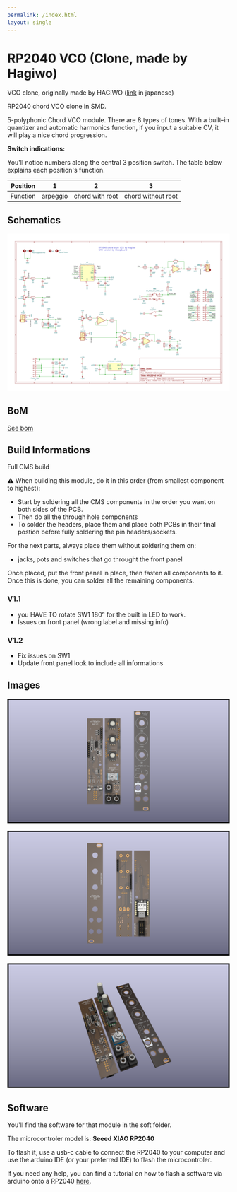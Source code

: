 ```yaml
---
permalink: /index.html
layout: single
---
```


# RP2040 VCO (Clone, made by Hagiwo)

VCO clone, originally made by HAGIWO ([link](https://note.com/solder_state/n/n64b91a171218) in japanese)

RP2040 chord VCO clone in SMD.

5-polyphonic Chord VCO module.
There are 8 types of tones.
With a built-in quantizer and automatic harmonics function, if you input a suitable CV, it will play a nice chord progression.

**Switch indications:**

You'll notice numbers along the central 3 position switch. The table below explains each position's function. 

| Position |     1    |        2        |          3         |
|----------|:--------:|:---------------:|:------------------:|
| Function | arpeggio | chord with root | chord without root |


## Schematics

![RP2040 VCO schematic](documentation/image/RP2040-VCO--schematic.svg)

## BoM

[See bom](documentation/bom/RP2040-VCO_V1.2--iBoM.html)

## Build Informations

Full CMS build

:warning: When building this module, do it in this order (from smallest component to highest):

- Start by soldering all the CMS components in the order you want on both sides of the PCB.
- Then do all the through hole components
- To solder the headers, place them and place both PCBs in their final postion before fully soldering the pin headers/sockets.

For the next parts, always place them without soldering them on: 
- jacks, pots and switches that go throught the front panel

Once placed, put the front panel in place, then fasten all components to it. Once this is done, you can solder all the remaining components.

### V1.1
- you HAVE TO rotate SW1 180° for the built in LED to work.
- Issues on front panel (wrong label and missing info)

### V1.2
 - Fix issues on SW1
 - Update front panel look to include all informations

## Images

![3D (front)](documentation/image/RP2040-VCO-3D_top.png)

![3D (back)](documentation/image/RP2040-VCO-3D_bottom.png)

![3D (iso)](documentation/image/RP2040-VCO-3D_top30deg.png)

## Software

You'll find the software for that module in the soft folder.

The microcontroler model is: **Seeed XIAO RP2040**

To flash it, use a usb-c cable to connect the RP2040 to your computer and use the arduino IDE (or your preferred IDE) to flash the microcontroler.

If you need any help, you can find a tutorial on how to flash a software via arduino onto a RP2040 [here](https://wiki.seeedstudio.com/XIAO-RP2040-with-Arduino/).